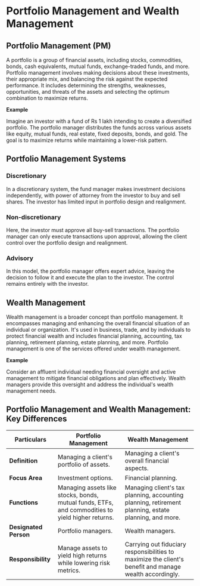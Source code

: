# Portfolio Management and Wealth Management

## Portfolio Management (PM)

A portfolio is a group of financial assets, including stocks, commodities, bonds, cash equivalents, mutual funds, exchange-traded funds, and more. Portfolio management involves making decisions about these investments, their appropriate mix, and balancing the risk against the expected performance. It includes determining the strengths, weaknesses, opportunities, and threats of the assets and selecting the optimum combination to maximize returns.

**Example**

Imagine an investor with a fund of Rs 1 lakh intending to create a diversified portfolio. The portfolio manager distributes the funds across various assets like equity, mutual funds, real estate, fixed deposits, bonds, and gold. The goal is to maximize returns while maintaining a lower-risk pattern.

## Portfolio Management Systems

### Discretionary
In a discretionary system, the fund manager makes investment decisions independently, with power of attorney from the investor to buy and sell shares. The investor has limited input in portfolio design and realignment.

### Non-discretionary
Here, the investor must approve all buy-sell transactions. The portfolio manager can only execute transactions upon approval, allowing the client control over the portfolio design and realignment.

### Advisory
In this model, the portfolio manager offers expert advice, leaving the decision to follow it and execute the plan to the investor. The control remains entirely with the investor.

## Wealth Management

Wealth management is a broader concept than portfolio management. It encompasses managing and enhancing the overall financial situation of an individual or organization. It's used in business, trade, and by individuals to protect financial wealth and includes financial planning, accounting, tax planning, retirement planning, estate planning, and more. Portfolio management is one of the services offered under wealth management.

**Example**

Consider an affluent individual needing financial oversight and active management to mitigate financial obligations and plan effectively. Wealth managers provide this oversight and address the individual's wealth management needs.


## Portfolio Management and Wealth Management: Key Differences

| Particulars          | Portfolio Management                                                                                       | Wealth Management                                                                                                         |
|----------------------|------------------------------------------------------------------------------------------------------------|--------------------------------------------------------------------------------------------------------------------------|
| **Definition**       | Managing a client's portfolio of assets.                                                                   | Managing a client's overall financial aspects.                                                                           |
| **Focus Area**       | Investment options.                                                                                        | Financial planning.                                                                                                      |
| **Functions**        | Managing assets like stocks, bonds, mutual funds, ETFs, and commodities to yield higher returns.           | Managing client's tax planning, accounting planning, retirement planning, estate planning, and more.                      |
| **Designated Person**| Portfolio managers.                                                                                        | Wealth managers.                                                                                                         |
| **Responsibility**   | Manage assets to yield high returns while lowering risk metrics.                                           | Carrying out fiduciary responsibilities to maximize the client's benefit and manage wealth accordingly.                   |


